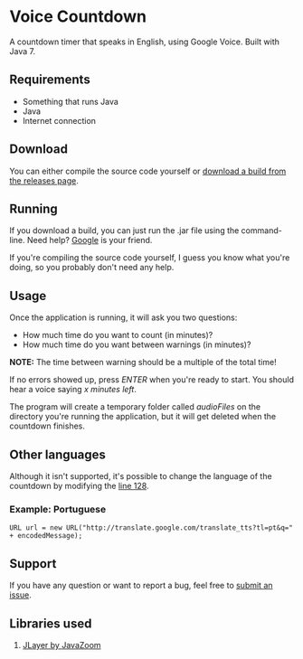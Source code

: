 # Voice Countdown

A countdown timer that speaks in English, using Google Voice. Built with Java 7.

## Requirements

- Something that runs Java
- Java
- Internet connection

## Download

You can either compile the source code yourself or [download a build from the releases page](https://github.com/joaopms/voice-countdown/releases).

## Running

If you download a build, you can just run the .jar file using the command-line. Need help? [Google](https://www.google.com) is your friend.

If you're compiling the source code yourself, I guess you know what you're doing, so you probably don't need any help.

## Usage

Once the application is running, it will ask you two questions:

- How much time do you want to count (in minutes)?
- How much time do you want between warnings (in minutes)?

**NOTE:** The time between warning should be a multiple of the total time!

If no errors showed up, press *ENTER* when you're ready to start. You should hear a voice saying *x minutes left*.

The program will create a temporary folder called *audioFiles* on the directory you're running the application, but it will get deleted when the countdown finishes.

## Other languages

Although it isn't supported, it's possible to change the language of the countdown by modifying the [line 128](https://github.com/joaopms/voice-countdown/blob/master/src/net/joaopms/voicecountdown/Main.java#L128).

### Example: Portuguese

`URL url = new URL("http://translate.google.com/translate_tts?tl=pt&q=" + encodedMessage);`

## Support

If you have any question or want to report a bug, feel free to [submit an issue](https://github.com/joaopms/voice-countdown/issues/new).

## Libraries used
1. [JLayer by JavaZoom](http://www.javazoom.net/javalayer/javalayer.html)
